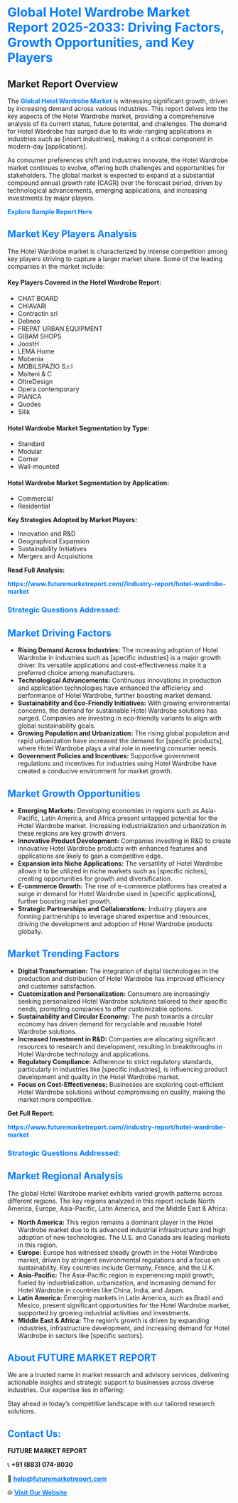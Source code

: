 <h1 style="color: #007BFF;">Global Hotel Wardrobe Market Report 2025-2033: Driving Factors, Growth Opportunities, and Key Players</h1>

<section id="overview">
<h2>Market Report Overview</h2>
<p>The <a href="https://www.futuremarketreport.com//industry-report/hotel-wardrobe-market" style="color: #007BFF; text-decoration: none;"><strong>Global Hotel Wardrobe Market</strong></a> is witnessing significant growth, driven by increasing demand across various industries. This report delves into the key aspects of the Hotel Wardrobe market, providing a comprehensive analysis of its current status, future potential, and challenges. The demand for Hotel Wardrobe has surged due to its wide-ranging applications in industries such as [insert industries], making it a critical component in modern-day [applications].</p>
<p>As consumer preferences shift and industries innovate, the Hotel Wardrobe market continues to evolve, offering both challenges and opportunities for stakeholders. The global market is expected to expand at a substantial compound annual growth rate (CAGR) over the forecast period, driven by technological advancements, emerging applications, and increasing investments by major players.</p>
</section>

<section id="overview">
<p><a href="https://www.futuremarketreport.com//request-sample/reportId=46068" style="color: #007BFF; text-decoration: none;"><strong>Explore Sample Report Here</strong></a></p>
</section>

<section id="key-players">
<h2 style="color: #007BFF;">Market Key Players Analysis</h2>
<p>The Hotel Wardrobe market is characterized by intense competition among key players striving to capture a larger market share. Some of the leading companies in the market include:</p>
<h4>Key Players Covered in the Hotel Wardrobe Report:</h4>
<ul><li>CHAT BOARD</li><li>CHIAVARI</li><li>Contractin srl</li><li>Delineo</li><li>FREPAT URBAN EQUIPMENT</li><li>GIBAM SHOPS</li><li>JoostH</li><li>LEMA Home</li><li>Mobenia</li><li>MOBILSPAZIO S.r.l</li><li>Molteni &amp; C</li><li>OltreDesign</li><li>Opera contemporary</li><li>PIANCA</li><li>Quodes</li><li>Silik</li></ul>
<h4>Hotel Wardrobe Market Segmentation by Type:</h4>
<ul><li>Standard</li><li>Modular</li><li>Corner</li><li>Wall-mounted</li></ul>

<h4>Hotel Wardrobe Market Segmentation by Application:</h4>
<ul><li>Commercial</li><li>Residential</li></ul>
<p><strong>Key Strategies Adopted by Market Players:</strong></p>
<ul>
<li>Innovation and R&D</li>
<li>Geographical Expansion</li>
<li>Sustainability Initiatives</li>
<li>Mergers and Acquisitions</li>
</ul>
</section>

<section>
<p><strong>Read Full Analysis: </strong></p><a href="https://www.futuremarketreport.com//industry-report/hotel-wardrobe-market" style="color: #007BFF; text-decoration: none;"><strong>https://www.futuremarketreport.com//industry-report/hotel-wardrobe-market</strong></a>
<h3 style="color: #007BFF;">Strategic Questions Addressed:</h3>
</section>

<section id="driving-factors">
<h2 style="color: #007BFF;">Market Driving Factors</h2>
<ul>
<li><strong>Rising Demand Across Industries:</strong> The increasing adoption of Hotel Wardrobe in industries such as [specific industries] is a major growth driver. Its versatile applications and cost-effectiveness make it a preferred choice among manufacturers.</li>
<li><strong>Technological Advancements:</strong> Continuous innovations in production and application technologies have enhanced the efficiency and performance of Hotel Wardrobe, further boosting market demand.</li>
<li><strong>Sustainability and Eco-Friendly Initiatives:</strong> With growing environmental concerns, the demand for sustainable Hotel Wardrobe solutions has surged. Companies are investing in eco-friendly variants to align with global sustainability goals.</li>
<li><strong>Growing Population and Urbanization:</strong> The rising global population and rapid urbanization have increased the demand for [specific products], where Hotel Wardrobe plays a vital role in meeting consumer needs.</li>
<li><strong>Government Policies and Incentives:</strong> Supportive government regulations and incentives for industries using Hotel Wardrobe have created a conducive environment for market growth.</li>
</ul>
</section>

<section id="growth-opportunities">
<h2 style="color: #007BFF;">Market Growth Opportunities</h2>
<ul>
<li><strong>Emerging Markets:</strong> Developing economies in regions such as Asia-Pacific, Latin America, and Africa present untapped potential for the Hotel Wardrobe market. Increasing industrialization and urbanization in these regions are key growth drivers.</li>
<li><strong>Innovative Product Development:</strong> Companies investing in R&D to create innovative Hotel Wardrobe products with enhanced features and applications are likely to gain a competitive edge.</li>
<li><strong>Expansion into Niche Applications:</strong> The versatility of Hotel Wardrobe allows it to be utilized in niche markets such as [specific niches], creating opportunities for growth and diversification.</li>
<li><strong>E-commerce Growth:</strong> The rise of e-commerce platforms has created a surge in demand for Hotel Wardrobe used in [specific applications], further boosting market growth.</li>
<li><strong>Strategic Partnerships and Collaborations:</strong> Industry players are forming partnerships to leverage shared expertise and resources, driving the development and adoption of Hotel Wardrobe products globally.</li>
</ul>
</section>

<section id="trending-factors">
<h2 style="color: #007BFF;">Market Trending Factors</h2>
<ul>
<li><strong>Digital Transformation:</strong> The integration of digital technologies in the production and distribution of Hotel Wardrobe has improved efficiency and customer satisfaction.</li>
<li><strong>Customization and Personalization:</strong> Consumers are increasingly seeking personalized Hotel Wardrobe solutions tailored to their specific needs, prompting companies to offer customizable options.</li>
<li><strong>Sustainability and Circular Economy:</strong> The push towards a circular economy has driven demand for recyclable and reusable Hotel Wardrobe solutions.</li>
<li><strong>Increased Investment in R&D:</strong> Companies are allocating significant resources to research and development, resulting in breakthroughs in Hotel Wardrobe technology and applications.</li>
<li><strong>Regulatory Compliance:</strong> Adherence to strict regulatory standards, particularly in industries like [specific industries], is influencing product development and quality in the Hotel Wardrobe market.</li>
<li><strong>Focus on Cost-Effectiveness:</strong> Businesses are exploring cost-efficient Hotel Wardrobe solutions without compromising on quality, making the market more competitive.</li>
</ul>
</section>

<section>
<p><strong>Get Full Report: </strong></p><a href="https://www.futuremarketreport.com//industry-report/hotel-wardrobe-market" style="color: #007BFF; text-decoration: none;"><strong>https://www.futuremarketreport.com//industry-report/hotel-wardrobe-market</strong></a>
<h3 style="color: #007BFF;">Strategic Questions Addressed:</h3>
</section>


<section id="regional-analysis">
<h2 style="color: #007BFF;">Market Regional Analysis</h2>
<p>The global Hotel Wardrobe market exhibits varied growth patterns across different regions. The key regions analyzed in this report include North America, Europe, Asia-Pacific, Latin America, and the Middle East & Africa:</p>
<ul>
<li><strong>North America:</strong> This region remains a dominant player in the Hotel Wardrobe market due to its advanced industrial infrastructure and high adoption of new technologies. The U.S. and Canada are leading markets in this region.</li>
<li><strong>Europe:</strong> Europe has witnessed steady growth in the Hotel Wardrobe market, driven by stringent environmental regulations and a focus on sustainability. Key countries include Germany, France, and the U.K.</li>
<li><strong>Asia-Pacific:</strong> The Asia-Pacific region is experiencing rapid growth, fueled by industrialization, urbanization, and increasing demand for Hotel Wardrobe in countries like China, India, and Japan.</li>
<li><strong>Latin America:</strong> Emerging markets in Latin America, such as Brazil and Mexico, present significant opportunities for the Hotel Wardrobe market, supported by growing industrial activities and investments.</li>
<li><strong>Middle East & Africa:</strong> The region’s growth is driven by expanding industries, infrastructure development, and increasing demand for Hotel Wardrobe in sectors like [specific sectors].</li>
</ul>
</section>

<footer>
<h2 style="color: #007BFF;">About FUTURE MARKET REPORT</h2>
<p>We are a trusted name in market research and advisory services, delivering actionable insights and strategic support to businesses across diverse industries. Our expertise lies in offering:</p>

<p>Stay ahead in today’s competitive landscape with our tailored research solutions.</p>

<h2 style="color: #007BFF;">Contact Us:</h2>
<p><strong>FUTURE MARKET REPORT</strong></p>
<p>📞 <strong>+91 (883) 074-8030</strong></p>
<p>📧 <strong><a href="mailto:help@futuremarketreport.com" style="color: #007BFF;">help@futuremarketreport.com</a></strong></p>
<p>🌐 <strong><a href="https://www.futuremarketreport.com/" style="color: #007BFF;">Visit Our Website</a></strong></p>
</footer>